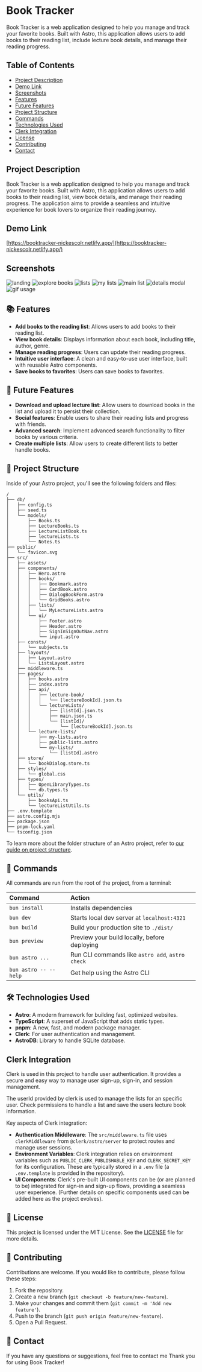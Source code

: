 # Book Tracker

Book Tracker is a web application designed to help you manage and track your favorite books. Built with Astro, this application allows users to add books to their reading list, include lecture book details, and manage their reading progress.

## Table of Contents

- [Project Description](#project-description)
- [Demo Link](#demo-link)
- [Screenshots](#screenshots)
- [Features](#-features)
- [Future Features](#-future-features)
- [Project Structure](#-project-structure)
- [Commands](#-commands)
- [Technologies Used](#️-technologies-used)
- [Clerk Integration](#clerk-integration)
- [License](#-license)
- [Contributing](#-contributing)
- [Contact](#-contact)

## Project Description

Book Tracker is a web application designed to help you manage and track your favorite books. Built with Astro, this application allows users to add books to their reading list, view book details, and manage their reading progress. The application aims to provide a seamless and intuitive experience for book lovers to organize their reading journey.

## Demo Link

[https://booktracker-nickescolr.netlify.app/](https://booktracker-nickescolr.netlify.app/)

## Screenshots

![landing](docs/imgs/image.png)
![explore books](docs/imgs/image-1.png)
![lists](docs/imgs/image-2.png)
![my lists](docs/imgs/image-3.png)
![main list](docs/imgs/image-4.png)
![details modal](docs/imgs/image-5.png)
![gif usage](docs/gifs/usage.gif)

## 📚 Features

- **Add books to the reading list**: Allows users to add books to their reading list.
- **View book details**: Displays information about each book, including title, author, genre.
- **Manage reading progress**: Users can update their reading progress.
- **Intuitive user interface**: A clean and easy-to-use user interface, built with reusable Astro components.
- **Save books to favorites**: Users can save books to favorites.

## 🔮 Future Features

- **Download and upload lecture list**: Allow users to download books in the list and upload it to persist their collection.
- **Social features**: Enable users to share their reading lists and progress with friends.
- **Advanced search**: Implement advanced search functionality to filter books by various criteria.
- **Create multiple lists**: Allow users to create different lists to better handle books.

## 🚀 Project Structure

Inside of your Astro project, you'll see the following folders and files:

```text
/
├── db/
│   ├── config.ts
│   ├── seed.ts
│   └── models/
│       ├── Books.ts
│       ├── LectureBooks.ts
│       ├── LectureListBook.ts
│       ├── lectureLists.ts
│       └── Notes.ts
├── public/
│   └── favicon.svg
├── src/
│   ├── assets/
│   ├── components/
│   │   ├── Hero.astro
│   │   ├── books/
│   │   │   ├── Bookmark.astro
│   │   │   ├── CardBook.astro
│   │   │   ├── DialogBookForm.astro
│   │   │   └── GridBooks.astro
│   │   ├── lists/
│   │   │   └── MyLectureLists.astro
│   │   └── ui/
│   │       ├── Footer.astro
│   │       ├── Header.astro
│   │       ├── SignInSignOutNav.astro
│   │       └── input.astro
│   ├── consts/
│   │   └── subjects.ts
│   ├── layouts/
│   │   ├── Layout.astro
│   │   └── ListsLayout.astro
│   ├── middleware.ts
│   ├── pages/
│   │   ├── books.astro
│   │   ├── index.astro
│   │   ├── api/
│   │   │   ├── lecture-book/
│   │   │   │   └── [lectureBookId].json.ts
│   │   │   └── lectureLists/
│   │   │       ├── [listId].json.ts
│   │   │       ├── main.json.ts
│   │   │       └── [listId]/
│   │   │           └── [lectureBookId].json.ts
│   │   └── lecture-lists/
│   │       ├── my-lists.astro
│   │       ├── public-lists.astro
│   │       └── my-lists/
│   │           └── [listId].astro
│   ├── store/
│   │   └── bookDialog.store.ts
│   ├── styles/
│   │   └── global.css
│   ├── types/
│   │   ├── OpenLibraryTypes.ts
│   │   └── db.types.ts
│   └── utils/
│       ├── booksApi.ts
│       └── lectureListUtils.ts
├── .env.template
├── astro.config.mjs
├── package.json
├── pnpm-lock.yaml
└── tsconfig.json
```

To learn more about the folder structure of an Astro project, refer to [our guide on project structure](https://docs.astro.build/en/basics/project-structure/).

## 🧞 Commands

All commands are run from the root of the project, from a terminal:

| Command                   | Action                                           |
| :------------------------ | :----------------------------------------------- |
| `bun install`             | Installs dependencies                            |
| `bun dev`                 | Starts local dev server at `localhost:4321`      |
| `bun build`               | Build your production site to `./dist/`          |
| `bun preview`             | Preview your build locally, before deploying     |
| `bun astro ...`           | Run CLI commands like `astro add`, `astro check` |
| `bun astro -- --help`     | Get help using the Astro CLI                     |

## 🛠️ Technologies Used

- **Astro**: A modern framework for building fast, optimized websites.
- **TypeScript**: A superset of JavaScript that adds static types.
- **pnpm**: A new, fast, and modern package manager.
- **Clerk**: For user authentication and management.
- **AstroDB**: Library to handle SQLite database.

## Clerk Integration

Clerk is used in this project to handle user authentication. It provides a secure and easy way to manage user sign-up, sign-in, and session management.

The userId provided by clerk is used to manage the lists for an specific user. Check permissions to handle a list and save the users lecture book information.

Key aspects of Clerk integration:

- **Authentication Middleware**: The `src/middleware.ts` file uses `clerkMiddleware` from `@clerk/astro/server` to protect routes and manage user sessions.
- **Environment Variables**: Clerk integration relies on environment variables such as `PUBLIC_CLERK_PUBLISHABLE_KEY` and `CLERK_SECRET_KEY` for its configuration. These are typically stored in a `.env` file (a `.env.template` is provided in the repository).
- **UI Components**: Clerk's pre-built UI components can be (or are planned to be) integrated for sign-in and sign-up flows, providing a seamless user experience. (Further details on specific components used can be added here as the project evolves).

## 📄 License

This project is licensed under the MIT License. See the [LICENSE](./LICENSE) file for more details.

## 🤝 Contributing

Contributions are welcome. If you would like to contribute, please follow these steps:

1. Fork the repository.
2. Create a new branch (`git checkout -b feature/new-feature`).
3. Make your changes and commit them (`git commit -m 'Add new feature'`).
4. Push to the branch (`git push origin feature/new-feature`).
5. Open a Pull Request.

## 📧 Contact

If you have any questions or suggestions, feel free to contact me
Thank you for using Book Tracker!
